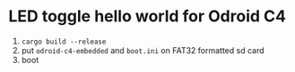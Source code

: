 # LED toggle hello world for Odroid C4

1. `cargo build --release`
2. put `odroid-c4-embedded` and `boot.ini` on FAT32 formatted sd card
3. boot
